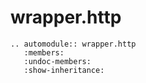# wrapper.http 

```{eval-rst}
.. automodule:: wrapper.http
   :members:
   :undoc-members:
   :show-inheritance:
```
